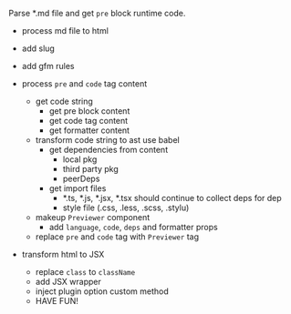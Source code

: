 
Parse \*.md file and get `pre` block runtime code.

- process md file to html
- add slug
- add gfm rules
- process `pre` and `code` tag content
  - get code string
    - get pre block content
    - get code tag content
    - get formatter content
  - transform code string to ast use babel
    - get dependencies from content
      - local pkg
      - third party pkg
      - peerDeps
    - get import files
      - *.ts, *.js, *.jsx, *.tsx should continue to collect deps for dep
      - style file (.css, .less, .scss, .stylu)
  - makeup `Previewer` component
    - add `language`, `code`, `deps` and formatter props
  - replace `pre` and `code` tag with `Previewer` tag

- transform html to JSX
  - replace `class` to `className`
  - add JSX wrapper
  - inject plugin option custom method
  - HAVE FUN!


    
